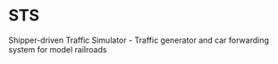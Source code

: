 # STS
Shipper-driven Traffic Simulator - Traffic generator and car forwarding system for model railroads
